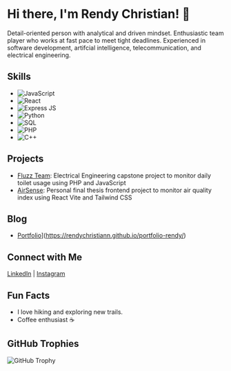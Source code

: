 # Hi there, I'm Rendy Christian! 👋

Detail-oriented person with analytical and driven mindset. Enthusiastic team player who works at fast pace to meet tight deadlines. Experienced in software development, artifcial intelligence, telecommunication, and electrical engineering.

## Skills

- ![JavaScript](https://img.shields.io/badge/JavaScript-Proficient-yellow)
- ![React](https://img.shields.io/badge/React-Intermediate-blue)
- ![Express JS](https://img.shields.io/badge/Express%20JS-Intermediate-green)
- ![Python](https://img.shields.io/badge/Python-Intermediate-blue)
- ![SQL](https://img.shields.io/badge/SQL-Intermediate-orange)
- ![PHP](https://img.shields.io/badge/PHP-Beginner-red)
- ![C++](https://img.shields.io/badge/C++-Proficient-purple)

## Projects

- [Fluzz Team](https://github.com/rendychristiann/toilet-monitoring-system): Electrical Engineering capstone project to monitor daily toilet usage using PHP and JavaScript
- [AirSense](https://github.com/rendychristiann/airsense): Personal final thesis frontend project to monitor air quality index using React Vite and Tailwind CSS


## Blog

- [Portfolio](https://johndoe.dev/blog/responsive-react)](https://rendychristiann.github.io/portfolio-rendy/)

## Connect with Me

[LinkedIn]([https://www.linkedin.com/in/johndoe/](https://www.linkedin.com/in/rendy-christian-siahaan/)) | [Instagram](https://www.instagram.com/rendychristian_/)


## Fun Facts

- I love hiking and exploring new trails.
- Coffee enthusiast ☕️

## GitHub Trophies

![GitHub Trophy](https://github-profile-trophy.vercel.app/?username=johndoe)
